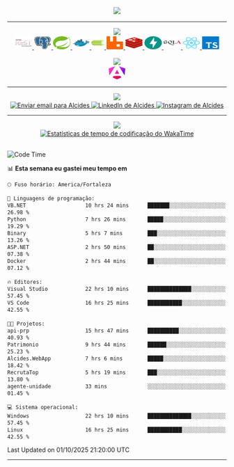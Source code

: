 <section align="center">
  <a href="https://github.com/alcides07">
    <img src="https://readme-typing-svg.herokuapp.com/?center=true&font=Lilita+One&size=30&duration=2500&color=EC90EF&lines=Dev.+backend+❤️;Revisão+de+código+❤️">
  </a>
</section>

<hr>

<section align="center">
  <a href="https://github.com/alcides07">
    <img src="https://readme-typing-svg.herokuapp.com/?size=20&center=true&color=EC90EF&font=Lilita+One&lines=Stacks:">  
    <div>
      <img alt="Django REST" height="30" width="40" src="https://github.com/devicons/devicon/blob/master/icons/djangorest/djangorest-original-wordmark.svg">
      <img alt="PostgreSQL" height="30" width="40" src="https://github.com/devicons/devicon/blob/master/icons/postgresql/postgresql-original.svg">
      <img alt="Spring Boot" height="30" width="40" src="https://github.com/devicons/devicon/blob/master/icons/spring/spring-original.svg">
      <img alt="Docker" height="30" width="40" src="https://github.com/devicons/devicon/blob/master/icons/docker/docker-original.svg">
      <img alt="Celery" height="30" width="30" src="https://github.com/celery/celery/blob/main/docs/images/celery_512.png">
      <img alt="RabbitMQ" height="30" width="40" src="https://github.com/devicons/devicon/blob/master/icons/rabbitmq/rabbitmq-original.svg">
      <img alt="Redis" height="30" width="40" src="https://github.com/devicons/devicon/blob/master/icons/redis/redis-original.svg">
      <img alt="FastAPI" height="30" width="40" src="https://github.com/devicons/devicon/blob/master/icons/fastapi/fastapi-original.svg">
      <img alt="SQLAlchemy" height="30" width="40" src="https://github.com/devicons/devicon/blob/master/icons/sqlalchemy/sqlalchemy-original.svg">
      <img alt="React" height="30" width="40" src="https://github.com/devicons/devicon/blob/master/icons/react/react-original.svg">
      <img alt="TypeScript" height="30" width="40" src="https://github.com/devicons/devicon/blob/master/icons/typescript/typescript-original.svg">
    </div>
  </a>
</section>

<br>

<section align="center">
  <a href="https://github.com/alcides07">
    <img src="https://readme-typing-svg.herokuapp.com/?size=20&center=true&color=EC90EF&font=Lilita+One&lines=Estudando:">
    <div>
      <img alt="Angular" height="30" width="40" src="https://github.com/devicons/devicon/blob/master/icons/angular/angular-original.svg">
    </div>
  </a>
</section>

<hr>

<section align="center">
  <a href="https://github.com/alcides07">
    <img src="https://readme-typing-svg.herokuapp.com/?size=20&center=true&color=EC90EF&font=Lilita+One&lines=Contatos:">
  </a>
  <div>    
    <a href="mailto:alcidesdantasdj@gmail.com">
      <img src="https://img.shields.io/badge/Gmail-%23ec90ef?style=for-the-badge&labelColor=621466&logo=gmail&color=8A2A8F&logoColor=white" alt="Enviar email para Alcides"/>
    </a> 
    <a href="https://www.linkedin.com/in/alcides-dantas/" target="_blank" rel="noopener noreferrer">
      <img src="https://img.shields.io/badge/Linkedin-%23ec90ef?style=for-the-badge&labelColor=621466&color=8A2A8F&logoColor=white" alt="LinkedIn de Alcides"/>
    </a>
    <a href="https://instagram.com/alcides07" target="_blank" rel="noopener noreferrer">
      <img src="https://img.shields.io/badge/Instagram-%23ec90ef?style=for-the-badge&labelColor=621466&logo=instagram&color=8A2A8F&logoColor=white" alt="Instagram de Alcides"/>
    </a>
  </div>
</section>

<hr>

<section align="center">
  <a href="https://github.com/alcides07">
    <img src="https://readme-typing-svg.herokuapp.com/?size=20&center=true&color=EC90EF&font=Lilita+One&lines=Métricas:">
    <div>
      <img height="180em" src="https://github-readme-stats-alcides07s-projects.vercel.app/api/wakatime?username=alcides07&theme=radical&border_radius=5&title_color=EC90EF&text_color=EFEFEF&langs_count=5" alt="Estatísticas de tempo de codificação do WakaTime"/>
    </div>
  </a>
</section>

<br>

<!--START_SECTION:waka-->
![Code Time](http://img.shields.io/badge/Code%20Time-694%20hrs%2041%20mins-blue)

📊 **Esta semana eu gastei meu tempo em** 

```text
🕑︎ Fuso horário: America/Fortaleza

💬 Linguagens de programação: 
VB.NET                   10 hrs 24 mins      ███████░░░░░░░░░░░░░░░░░░   26.98 % 
Python                   7 hrs 26 mins       █████░░░░░░░░░░░░░░░░░░░░   19.29 % 
Binary                   5 hrs 7 mins        ███░░░░░░░░░░░░░░░░░░░░░░   13.26 % 
ASP.NET                  2 hrs 50 mins       ██░░░░░░░░░░░░░░░░░░░░░░░   07.38 % 
Docker                   2 hrs 44 mins       ██░░░░░░░░░░░░░░░░░░░░░░░   07.12 % 

🔥 Editores: 
Visual Studio            22 hrs 10 mins      ██████████████░░░░░░░░░░░   57.45 % 
VS Code                  16 hrs 25 mins      ███████████░░░░░░░░░░░░░░   42.55 % 

🐱‍💻 Projetos: 
api-prp                  15 hrs 47 mins      ██████████░░░░░░░░░░░░░░░   40.93 % 
Patrimonio               9 hrs 44 mins       ██████░░░░░░░░░░░░░░░░░░░   25.23 % 
Alcides.WebApp           7 hrs 6 mins        █████░░░░░░░░░░░░░░░░░░░░   18.42 % 
RecrutaTop               5 hrs 19 mins       ███░░░░░░░░░░░░░░░░░░░░░░   13.80 % 
agente-unidade           33 mins             ░░░░░░░░░░░░░░░░░░░░░░░░░   01.45 % 

💻 Sistema operacional: 
Windows                  22 hrs 10 mins      ██████████████░░░░░░░░░░░   57.45 % 
Linux                    16 hrs 25 mins      ███████████░░░░░░░░░░░░░░   42.55 % 
```


 Last Updated on 01/10/2025 21:20:00 UTC
<!--END_SECTION:waka-->

<hr>
